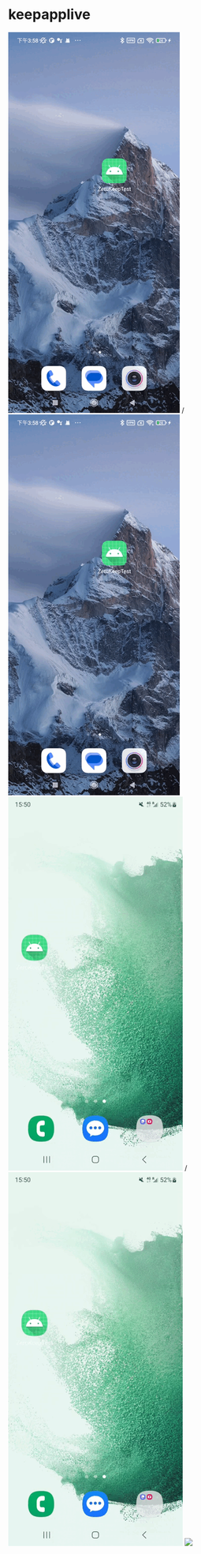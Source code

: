 # keepapplive
![Alt text](xiaomi11.gif) / ![](xiaomi11.gif)
![Alt text](Samsung_13.gif) / ![](Samsung_13.gif)
![](keepapplive/contact.jpg)